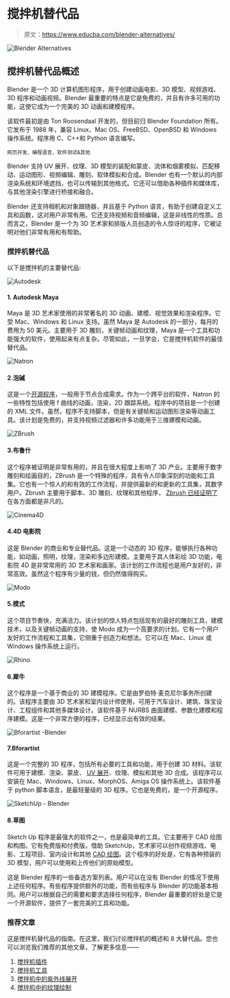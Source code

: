 # 搅拌机替代品

> 原文：<https://www.educba.com/blender-alternatives/>

![Blender Alternatives](img/7d5fbb0fc7c41f185a8691f3ee795634.png)



## 搅拌机替代品概述

Blender 是一个 3D 计算机图形程序，用于创建动画电影、3D 模型、视频游戏、3D 程序和动画视频。Blender 最重要的特点是它是免费的，并且有许多可用的功能，这使它成为一个完美的 3D 动画和建模程序。

该软件最初是由 Ton Roosendaal 开发的，但目前归 Blender Foundation 所有。它发布于 1988 年，兼容 Linux、Mac OS、FreeBSD、OpenBSD 和 Windows 操作系统。程序用 C、C++和 Python 语言编写。

<small>网页开发、编程语言、软件测试&其他</small>

Blender 支持 UV 展开、纹理、3D 模型的装配和蒙皮、流体和烟雾模拟、匹配移动、运动图形、视频编辑、雕刻、软体模拟和合成。Blender 也有一个默认的内部渲染系统和环境遮挡，也可以传输到其他格式。它还可以借助各种插件和媒体库，与其他渲染引擎进行桥接和融合。

Blender 还支持相机和对象跟随器，并且基于 Python 语言，有助于创建自定义工具和函数，这对用户非常有用。它还支持视频和音频编辑，这是非线性的性质。总而言之，Blender 是一个为 3D 艺术家和排版人员创造的令人惊讶的程序，它被证明对他们非常有用和有帮助。

### 搅拌机替代品

以下是搅拌机的主要替代品:

![Autodesk](img/9a83d191787b4d64415e0f1db3b24cb0.png)



#### 1\. Autodesk Maya

Maya 是 3D 艺术家使用的非常著名的 3D 动画、建模、视觉效果和渲染程序。它受 Mac、Windows 和 Linux 支持。虽然 Maya 是 Autodesk 的一部分，每月的费用为 50 美元。主要用于 3D 雕刻，关键帧动画和纹理，Maya 是一个工具和功能强大的软件，使用起来有点复杂。尽管如此，一旦学会，它是搅拌机软件的最佳替代品。

![Natron](img/f714136914231710d9f3a4ac30a5fa06.png)



#### 2.泡碱

这是一个[开源程序](https://www.educba.com/what-is-open-source/)，一般用于节点合成需求。作为一个跨平台的软件，Natron 的一些特性包括使用 f 曲线的动画，渲染，2D 跟踪系统。程序中的项目是一个创建的 XML 文件。虽然，程序不支持脚本，但是有关键帧和运动图形渲染等动画工具。该计划是免费的，并支持视频过滤器和许多功能用于三维建模和动画。

![ZBrush](img/a97a3fda4d201ae2f262b056e33cacd4.png)



#### 3.布鲁什

这个程序被证明是非常有用的，并且在很大程度上影响了 3D 产业。主要用于数字雕刻和绘画目的，ZBrush 是一个特殊的程序，具有令人印象深刻的功能和工具集。它也有一个惊人的和有效的工作流程，并提供最新的和更新的工具集，其数字用户。Zbrush 主要用于脚本、3D 雕刻、纹理和其他程序， [Zbrush 已经证明了](https://www.educba.com/zbrush-tools/)在各方面都是非凡的。

![Cinema4D](img/6efd959ddc78a9d929cdd8dfca62fd3e.png)



#### 4.4D 电影院

这是 Blender 的商业和专业替代品。这是一个动态的 3D 程序，能够执行各种功能，如动画，照明，纹理，渲染和多边形建模。主要用于其人体彩绘 3D 功能，电影院 4D 是非常常用的 3D 艺术家和画家。该计划的工作流程也是用户友好的，非常高效。虽然这个程序有少量的钱，但仍然值得购买。

![Modo](img/0997ba163ab06be6a02784461a5d7a8f.png)



#### 5.模式

这个项目节奏快，充满活力。该计划的惊人特点包括现有的最好的雕刻工具，建模技术，以及关键帧动画的支持，使 Modo 成为一个高要求的计划。它有一个用户友好的工作流程和工具集，它侧重于创造力和想法。它可以在 Mac、Linux 或 Windows 操作系统上运行。

![Rhino](img/369a421b2d9a706ea7414b8f6cb60224.png)



#### 6.犀牛

这个程序是一个基于商业的 3D 建模程序。它是由罗伯特·麦克尼尔事务所创建的。该程序主要由 3D 艺术家和室内设计师使用，可用于汽车设计、建筑、珠宝设计、工程组件和其他多媒体设计。该软件基于 NURBS 曲面建模、参数化建模和程序建模。这是一个非常方便的程序，已经显示出有效的结果。

![Bforartist -Blender ](img/261c4b1032958013ddacf6016580fd30.png)



#### 7.Bforartist

这是一个完整的 3D 程序，包括所有必要的工具和功能，用于创建 3D 材料。该软件可用于建模、渲染、蒙皮、 [UV 展开](https://www.educba.com/uv-unwrapping-in-blender/)、纹理、模拟和其他 3D 合成。该程序可以安装在 Mac、Windows、Linux、MorphOS、Amiga OS 操作系统上。该软件基于 python 脚本语言，是最轻量级的 3D 程序。它也是免费的，是一个开源程序。

![SketchUp - Blender ](img/f462361cd39f54cf94219d84561a4c5f.png)



#### 8.草图

Sketch Up 程序是最强大的软件之一，也是最简单的工具。它主要用于 CAD 绘图和构图。它有免费版和付费版。借助 SketchUp，艺术家可以创作视频游戏、电影、工程项目、室内设计和其他 [CAD 绘图](https://www.educba.com/uses-of-autocad/)。这个程序的好处是，它有各种预装的 3D 模型，用户可以使用和上传他们的原始模型。

这是 Blender 程序的一些备选方案列表。用户可以在没有 Blender 的情况下使用上述任何程序。有些程序提供额外的功能，而有些程序与 Blender 的功能基本相同。用户可以根据自己的需要和要求选择任何程序，Blender 最重要的好处是它是一个开源软件，提供了一套完美的工具和功能。

### 推荐文章

这是搅拌机替代品的指南。在这里，我们讨论搅拌机的概述和 8 大替代品。您也可以浏览我们推荐的其他文章，了解更多信息——

1.  [搅拌机插件](https://www.educba.com/blender-plugins/)
2.  [搅拌机工具](https://www.educba.com/blender-tools/)
3.  [搅拌机中的紫外线展开](https://www.educba.com/uv-unwrapping-in-blender/)
4.  [搅拌机中的纹理绘制](https://www.educba.com/texture-painting-in-blender/)





